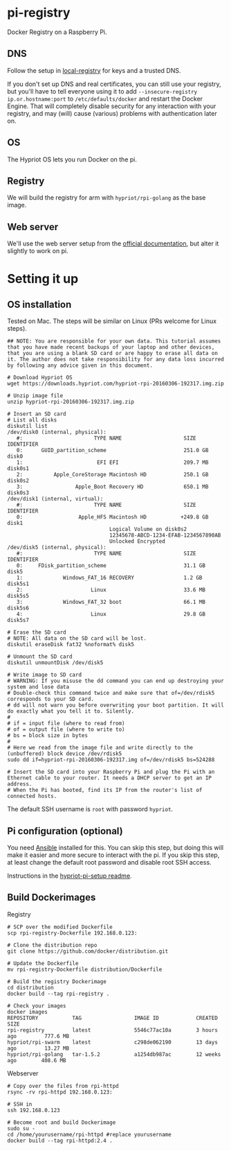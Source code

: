 # pi-registry

Docker Registry on a Raspberry Pi.

## DNS

Follow the setup in [local-registry](https://github.com/docker-oxford/local-registry) for keys and a trusted DNS.

If you don't set up DNS and real certificates, you can still use your registry, but you'll have to tell everyone using it to add `--insecure-registry ip.or.hostname:port` to  `/etc/defaults/docker` and restart the Docker Engine. That will completely disable security for any interaction with your registry, and may (will) cause (various) problems with authentication later on.

## OS

The Hypriot OS lets you run Docker on the pi.

## Registry

We will build the registry for arm with `hypriot/rpi-golang` as the base image.

## Web server

We'll use the web server setup from the [official documentation](https://docs.docker.com/registry/apache/), but alter it slightly to work on pi.

# Setting it up

## OS installation

Tested on Mac. The steps will be similar on Linux (PRs welcome for Linux steps).

    ## NOTE: You are responsible for your own data. This tutorial assumes that you have made recent backups of your laptop and other devices, that you are using a blank SD card or are happy to erase all data on it. The author does not take responsibility for any data loss incurred by following any advice given in this document.

    # Download Hypriot OS
    wget https://downloads.hypriot.com/hypriot-rpi-20160306-192317.img.zip

    # Unzip image file
    unzip hypriot-rpi-20160306-192317.img.zip

    # Insert an SD card
    # List all disks
    diskutil list
    /dev/disk0 (internal, physical):
       #:                       TYPE NAME                    SIZE       IDENTIFIER
       0:      GUID_partition_scheme                         251.0 GB   disk0
       1:                        EFI EFI                     209.7 MB   disk0s1
       2:          Apple_CoreStorage Macintosh HD            250.1 GB   disk0s2
       3:                 Apple_Boot Recovery HD             650.1 MB   disk0s3
    /dev/disk1 (internal, virtual):
       #:                       TYPE NAME                    SIZE       IDENTIFIER
       0:                  Apple_HFS Macintosh HD           +249.8 GB   disk1
                                     Logical Volume on disk0s2
                                     12345678-ABCD-1234-EFAB-1234567890AB
                                     Unlocked Encrypted
    /dev/disk5 (internal, physical):
       #:                       TYPE NAME                    SIZE       IDENTIFIER
       0:     FDisk_partition_scheme                         31.1 GB    disk5
       1:             Windows_FAT_16 RECOVERY                1.2 GB     disk5s1
       2:                      Linux                         33.6 MB    disk5s5
       3:             Windows_FAT_32 boot                    66.1 MB    disk5s6
       4:                      Linux                         29.8 GB    disk5s7

    # Erase the SD card
    # NOTE: All data on the SD card will be lost.
    diskutil eraseDisk fat32 %noformat% disk5

    # Unmount the SD card
    diskutil unmountDisk /dev/disk5

    # Write image to SD card
    # WARNING: If you misuse the dd command you can end up destroying your system and lose data
    # Double-check this command twice and make sure that of=/dev/rdisk5 corresponds to your SD card.
    # dd will not warn you before overwriting your boot partition. It will do exactly what you tell it to. Silently.
    #
    # if = input file (where to read from)
    # of = output file (where to write to)
    # bs = block size in bytes
    #
    # Here we read from the image file and write directly to the (unbuffered) block device /dev/rdisk5
    sudo dd if=hypriot-rpi-20160306-192317.img of=/dev/rdisk5 bs=524288

    # Insert the SD card into your Raspberry Pi and plug the Pi with an Ethernet cable to your router. It needs a DHCP server to get an IP address.
    # When the Pi has booted, find its IP from the router's list of connected hosts.

The default SSH username is `root` with password `hypriot`.

## Pi configuration (optional)

You need [Ansible](http://www.ansible.com) installed for this. You can skip this step, but doing this will make it easier and more secure to interact with the pi. If you skip this step, at least change the default root password and disable root SSH access.

Instructions in the [hypriot-pi-setup readme](hypriot-pi-setup/readme.md).

## Build Dockerimages

Registry

    # SCP over the modified Dockerfile
    scp rpi-registry-Dockerfile 192.168.0.123:

    # Clone the distribution repo
    git clone https://github.com/docker/distribution.git

    # Update the Dockerfile
    mv rpi-registry-Dockerfile distribution/Dockerfile

    # Build the registry Dockerimage
    cd distribution
    docker build --tag rpi-registry .

    # Check your images
    docker images
    REPOSITORY           TAG                 IMAGE ID            CREATED             SIZE
    rpi-registry         latest              5546c77ac10a        3 hours ago         777.6 MB
    hypriot/rpi-swarm    latest              c298de062190        13 days ago         13.27 MB
    hypriot/rpi-golang   tar-1.5.2           a1254db987ac        12 weeks ago        408.6 MB

Webserver

    # Copy over the files from rpi-httpd
    rsync -rv rpi-httpd 192.168.0.123:

    # SSH in
    ssh 192.168.0.123

    # Become root and build Dockerimage
    sudo su -
    cd /home/yourusername/rpi-httpd #replace yourusername
    docker build --tag rpi-httpd:2.4 .
